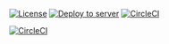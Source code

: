 [![License](https://img.shields.io/github/license/lucilor/ng-cad-mono.svg)](https://github.com/Lucilor/ng-cad-mono/blob/master/LICENSE.md)
[![Deploy to server](https://github.com/Lucilor/ng-cad-mono/actions/workflows/deploy.yml/badge.svg)](https://github.com/Lucilor/ng-cad-mono/actions/workflows/deploy.yml)
[![CircleCI](https://dl.circleci.com/status-badge/img/gh/Lucilor/ng-cad-mono/tree/master.svg?style=shield)](https://dl.circleci.com/status-badge/redirect/gh/Lucilor/ng-cad-mono/tree/master)

[![CircleCI](https://dl.circleci.com/insights-snapshot/gh/Lucilor/ng-cad-mono/master/test/badge.svg?window=30d)](https://app.circleci.com/insights/github/Lucilor/ng-cad-mono/workflows/test/overview?branch=master&reporting-window=last-30-days&insights-snapshot=true)
